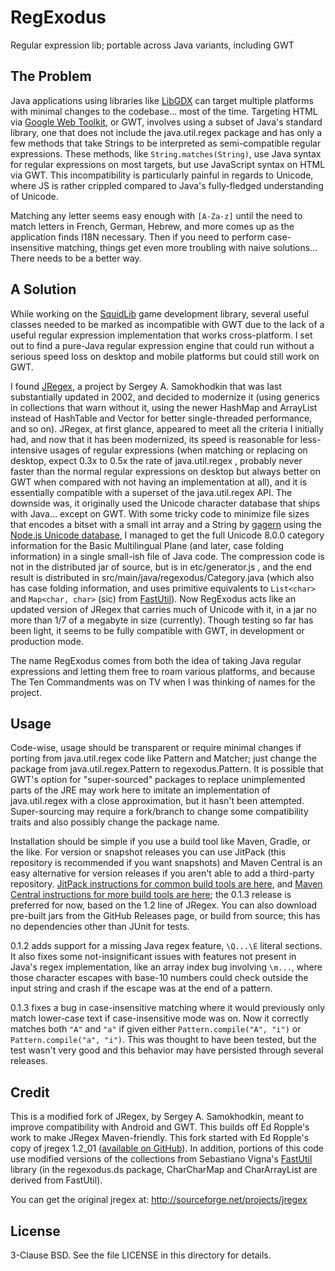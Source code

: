 # RegExodus
Regular expression lib; portable across Java variants, including GWT

## The Problem

Java applications using libraries like [LibGDX](https://libgdx.badlogicgames.com/)
can target multiple platforms with minimal changes to the codebase... most of the
time. Targeting HTML via [Google Web Toolkit](http://www.gwtproject.org/), or GWT,
involves using a subset of Java's standard library, one that does not include the
java.util.regex package and has only a few methods that take Strings to be interpreted
as semi-compatible regular expressions. These methods, like `String.matches(String)`,
use Java syntax for regular expressions on most targets, but use JavaScript syntax on
HTML via GWT. This incompatibility is particularly painful in regards to Unicode,
where JS is rather crippled compared to Java's fully-fledged understanding of Unicode.

Matching any letter seems easy enough with `[A-Za-z]` until the need to match letters
in French, German, Hebrew, and more comes up as the application finds I18N necessary.
Then if you need to perform case-insensitive matching, things get even more troubling
with naive solutions... There needs to be a better way.

## A Solution

While working on the [SquidLib](https://github.com/SquidPony/SquidLib) game development
library, several useful classes needed to be marked as incompatible with GWT due to
the lack of a useful regular expression implementation that works cross-platform.
I set out to find a pure-Java regular expression engine that could run without a serious
speed loss on desktop and mobile platforms but could still work on GWT.

I found [JRegex](http://sourceforge.net/projects/jregex), a project by Sergey A.
Samokhodkin that was last substantially updated in 2002, and decided to modernize
it (using generics in collections that warn without it, using the newer HashMap and
ArrayList instead of HashTable and Vector for better single-threaded performance, and
so on). JRegex, at first glance, appeared to meet all the criteria I initially had, and
now that it has been modernized, its speed is reasonable for less-intensive usages of
regular expressions (when matching or replacing on desktop, expect 0.3x to 0.5x the rate
of java.util.regex , probably never faster than the normal regular expressions on desktop
but always better on GWT when compared with not having an implementation at all), and it
is essentially compatible with a superset of the java.util.regex API. The downside was,
it originally used the Unicode character database that ships with Java... except on GWT.
With some tricky code to minimize file sizes that encodes a bitset with a small int array
and a String by [gagern](https://gist.github.com/gagern/89db1179766a702c564d) using the
[Node.js Unicode database](https://github.com/mathiasbynens/node-unicode-data), I managed
to get the full Unicode 8.0.0 category information for the Basic Multilingual Plane (and
later, case folding information) in a single small-ish file of Java code. The compression
code is not in the distributed jar of source, but is in etc/generator.js , and the end
result is distributed in src/main/java/regexodus/Category.java (which also has case
folding information, and uses primitive equivalents to `List<char>` and `Map<char, char>`
(sic) from [FastUtil](https://github.com/vigna/fastutil)). Now RegExodus acts like an
updated version of JRegex that carries much of Unicode with it, in a jar no more than 1/7
of a megabyte in size (currently). Though testing so far has been light, it seems to be
fully compatible with GWT, in development or production mode.

The name RegExodus comes from both the idea of taking Java regular expressions and
letting them free to roam various platforms, and because The Ten Commandments was on TV
when I was thinking of names for the project.

## Usage

Code-wise, usage should be transparent or require minimal changes if porting from
java.util.regex code like Pattern and Matcher; just change the package from
java.util.regex.Pattern to regexodus.Pattern. It is possible that GWT's option for
"super-sourced" packages to replace unimplemented parts of the JRE may work here
to imitate an implementation of java.util.regex with a close approximation, but it
hasn't been attempted. Super-sourcing may require a fork/branch to change some
compatibility traits and also possibly change the package name.

Installation should be simple if you use a build tool like Maven, Gradle, or the like.
For version or snapshot releases you can use JitPack (this repository is recommended
if you want snapshots) and Maven Central is an easy alternative for
version releases if you aren't able to add a third-party repository.
[JitPack instructions for common build tools are here](https://jitpack.io/#tommyettinger/RegExodus),
and [Maven Central instructions for more build tools are
here](http://search.maven.org/#artifactdetails%7Ccom.github.tommyettinger%7Cregexodus%7C0.1.3%7Cjar);
the 0.1.3 release is preferred for now, based on the 1.2 line of JRegex. You can
also download pre-built jars from the GitHub Releases page, or build from
source; this has no dependencies other than JUnit for tests.

0.1.2 adds support for a missing Java regex feature, `\Q...\E` literal sections.
It also fixes some not-insignificant issues with features not present in Java's
regex implementation, like an array index bug involving `\m...`, where those
character escapes with base-10 numbers could check outside the input string and
crash if the escape was at the end of a pattern.

0.1.3 fixes a bug in case-insensitive matching where it would previously only
match lower-case text if case-insensitive mode was on. Now it correctly matches
both `"A"` and `"a"` if given either `Pattern.compile("A", "i")` or
`Pattern.compile("a", "i")`. This was thought to have been tested, but the test
wasn't very good and this behavior may have persisted through several releases.

## Credit

This is a modified fork of JRegex, by Sergey A. Samokhodkin, meant to improve
compatibility with Android and GWT. This builds off Ed Ropple's work to make
JRegex Maven-friendly. This fork started with Ed Ropple's copy of jregex 1.2_01
([available on GitHub](https://github.com/eropple/jregex)). In addition, portions
of this code use modified versions of the collections from Sebastiano Vigna's
[FastUtil](https://github.com/vigna/fastutil) library (in the regexodus.ds package,
CharCharMap and CharArrayList are derived from FastUtil).

You can get the original jregex at: http://sourceforge.net/projects/jregex

## License

3-Clause BSD. See the file LICENSE in this directory for details.
